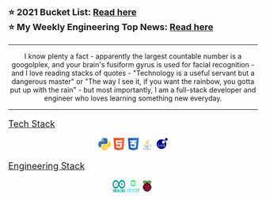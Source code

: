 <p style="font-size: 18px">
  <b> ⭐ 2021 Bucket List: <a href="/2021"> Read here </a> </b>
  <br>
  <b> ⭐ My Weekly Engineering Top News: <a href="/news"> Read here </a> </b>
</p>

<hr>

<p align="center">
  I know plenty a fact - apparently the largest countable number is a googolplex, and your brain's fusiform gyrus is used for facial recognition - and I love reading stacks of quotes - "Technology is a useful servant but a dangerous master" or "The way I see it, if you want the rainbow, you gotta put up with the rain" - but most importantly, I am a full-stack developer and engineer who loves learning something new everyday.
</p>

<hr>

<div content class="projects">
  <div content>
    <p style="font-size:18px"> <a href="https://github.com/drv-rajesh/Denbot" target="_blank"> Tech Stack </a> </p>
    <p align="center">
      <img src="/assets/python_icon.png" width="25" height="25">
      <img src="/assets/html_icon.png" width="25" height="25">
      <img src="/assets/css_icon.png" width="25" height="25">
      <img src="/assets/java_icon.png" width="25" height="25">
      <img src="/assets/lua_icon.svg" width="25" height="25">
    </p>
  </div>
  <div content>
    <p style="font-size:18px"> <a href="https://github.com/drv-rajesh/Denbot" target="_blank"> Engineering Stack </a> </p>
    <p align="center">
      <img src="/assets/arduino_icon.png" width="25" height="25">
      <img src="/assets/microbit_icon.png" width="25" height="25">
      <img src="/assets/rpi_icon.png" width="25" height="25">
    </p>
  </div>
</div>
